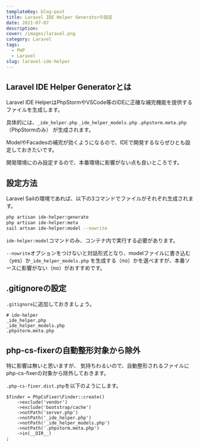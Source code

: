 ```yaml
---
templateKey: blog-post
title: Laravel IDE Helper Generatorの設定
date: 2021-07-07
description: 
cover: /images/laravel.png
category: Laravel
tags:
  - PHP
  - Laravel
slug: laravel-ide-helper
---
```


## Laravel IDE Helper Generatorとは

Laravel IDE HelperはPhpStormやVSCode等のIDEに正確な補完機能を提供するファイルを生成します。

具体的には、`_ide_helper.php`
`_ide_helper_models.php`
`.phpstorm.meta.php`（PhpStormのみ）
が生成されます。

ModelやFacadesの補完が効くようになるので、IDEで開発するならぜひとも設定しておきたいです。

開発環境にのみ設定するので、本番環境に影響がない点も良いところです。

## 設定方法

Laravel Sailの環境であれば、以下の3コマンドでファイルがそれぞれ生成されます。

```bash
php artisan ide-helper:generate
php artisan ide-helper:meta
sail artsan ide-helper:model --nowrite
```

`ide-helper:model`コマンドのみ、コンテナ内で実行する必要があります。

`--nowrite`オプションをつけないと対話形式となり、modelファイルに書き込む（yes）か`_ide_helper_models.php`
を生成する（no）かを選べますが、本番ソースに影響がない（no）がおすすめです。


## .gitignoreの設定

`.gitignore`に追加しておきましょう。

```dotenv
# ide-helper
_ide_helper.php
_ide_helper_models.php
.phpstorm.meta.php
```

## php-cs-fixerの自動整形対象から除外

特に影響は無いと思いますが、
気持ちわるいので、自動整形されるファイルにphp-cs-fixerの対象から除外しておきます。

`.php-cs-fixer.dist.php`を以下のようにします。

```
$finder = PhpCsFixer\Finder::create()
    ->exclude('vendor')
    ->exclude('bootstrap/cache')
    ->notPath('server.php')
    ->notPath('_ide_helper.php')
    ->notPath('_ide_helper_models.php')
    ->notPath('.phpstorm.meta.php')
    ->in(__DIR__)
;
```
